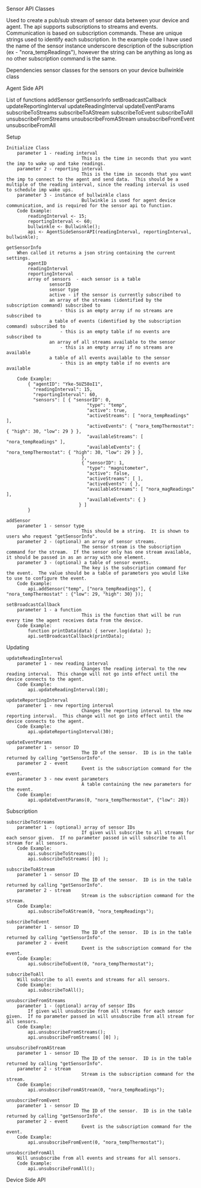 Sensor API Classes

Used to create a pub/sub stream of sensor data between your device and agent.  The api supports subscriptions to streams and events.  Communication is based on subscription commands. These are unique strings used to identify each subscription.   In the example code I have used the name of the sensor instance underscore description of the subscription (ex - "nora_tempReadings"), however the string can be anything as long as no other subscription command is the same.

Dependencies
    sensor classes for the sensors on your device
    bullwinkle class


Agent Side API

List of functions
    addSensor
    getSensorInfo
    setBroadcastCallback
    updateReportingInterval
    updateReadingInterval
    updateEventParams
    subscribeToStreams
    subscribeToAStream
    subscribeToEvent
    subscribeToAll
    unsubscribeFromStreams
    unsubscribeFromAStream
    unsubscribeFromEvent
    unsubscribeFromAll


Setup

    Initialize Class
        parameter 1 - reading interval
                                This is the time in seconds that you want the imp to wake up and take readings.
        parameter 2 - reporting interval
                                This is the time in seconds that you want the imp to connect to the agent and send data.  This should be a multiple of the reading interval, since the reading interval is used to schedule imp wake ups.
        parameter 3 - instance of bullwinkle class
                                Bullwinkle is used for agent device communication, and is required for the sensor api to function.
        Code Example:
            readingInterval <- 15;
            reportingInterval <- 60;
            bullwinkle <- Bullwinkle();
            api <- AgentSideSensorAPI(readingInterval, reportingInterval, bullwinkle);

    getSensorInfo
        When called it returns a json string containing the current settings.
            agentID
            readingInterval
            reportingInterval
            array of sensors  - each sensor is a table
                    sensorID
                    sensor type
                    active - if the sensor is currently subscribed to
                    an array of the streams (identified by the subscription command) subscribed to
                        - this is an empty array if no streams are subscribed to
                    a table of events (identified by the subscription command) subscribed to
                        - this is an empty table if no events are subscribed to
                    an array of all streams available to the sensor
                        - this is an empty array if no streams are available
                    a table of all events available to the sensor
                        - this is an empty table if no events are available

        Code Example:
            { "agentID": "Yke-5UZ58oI1",
              "readingInterval": 15,
              "reportingInterval": 60,
              "sensors": [ { "sensorID": 0,
                                  "type": "temp",
                                  "active": true,
                                  "activeStreams": [ "nora_tempReadings" ],
                                  "activeEvents": { "nora_tempThermostat": { "high": 30, "low": 29 } },
                                  "availableStreams": [ "nora_tempReadings" ],
                                  "availableEvents": { "nora_tempThermostat": { "high": 30, "low": 29 } },
                                },
                                { "sensorID": 1,
                                  "type": "magnitometer",
                                  "active": false,
                                  "activeStreams": [ ],
                                  "activeEvents": { },
                                  "availableStreams": [ "nora_magReadings" ],
                                  "availableEvents": { }
                               } ]
            }

    addSensor
        parameter 1 - sensor type
                                This should be a string.  It is shown to users who request "getSensorInfo".
        parameter 2 - (optional) an array of sensor streams.
                                The sensor stream is the subscription command for the stream.  If the sensor only has one stream available, it should be passed in as an array with one element.
        parameter 3 - (optional) a table of sensor events.
                                The key is the subscription command for the event.  The value should be a table of parameters you would like to use to configure the event.
        Code Example:
            api.addSensor("temp", ["nora_tempReadings"], { "nora_tempThermostat" : {"low": 29, "high": 30} });

    setBroadcastCallback
        parameter 1 - a function
                                This is the function that will be run every time the agent receives data from the device.
        Code Example:
            function printData(data) { server.log(data) };
            api.setBroadcastCallback(printData);


Updating

    updateReadingInterval
        parameter 1 - new reading interval
                                Changes the reading interval to the new reading interval.  This change will not go into effect until the device connects to the agent.
        Code Example:
            api.updateReadingInterval(10);

    updateReportingInterval
        parameter 1 - new reporting interval
                                Changes the reporting interval to the new reporting interval.  This change will not go into effect until the device connects to the agent.
        Code Example:
            api.updateReportingInterval(30);

    updateEventParams
        parameter 1 - sensor ID
                                The ID of the sensor.  ID is in the table returned by calling "getSensorInfo".
        parameter 2 - event
                                Event is the subscription command for the event.
        parameter 3 - new event parameters
                                A table containing the new parameters for the event.
        Code Example:
            api.updateEventParams(0, "nora_tempThermostat", {"low": 28})


Subscription

    subscribeToStreams
        parameter 1 - (optional) array of sensor IDs
                                If given will subscribe to all streams for each sensor given.  If no parameter passed in will subscribe to all stream for all sensors.
        Code Example:
            api.subscribeToStreams();
            api.subscribeToStreams( [0] );

    subscribeToAStream
        parameter 1 - sensor ID
                                The ID of the sensor.  ID is in the table returned by calling "getSensorInfo".
        parameter 2 - stream
                                Stream is the subscription command for the stream.
        Code Example:
            api.subscribeToAStream(0, "nora_tempReadings");

    subscribeToEvent
        parameter 1 - sensor ID
                                The ID of the sensor.  ID is in the table returned by calling "getSensorInfo".
        parameter 2 - event
                                Event is the subscription command for the event.
        Code Example:
            api.subscribeToEvent(0, "nora_tempThermostat");

    subscribeToAll
        Will subscribe to all events and streams for all sensors.
        Code Example:
            api.subscribeToAll();

    unsubscribeFromStreams
        parameter 1 - (optional) array of sensor IDs
            If given will unsubscribe from all streams for each sensor given.  If no parameter passed in will unsubscribe from all stream for all sensors.
        Code Example:
            api.unsubscribeFromStreams();
            api.unsubscribeFromStreams( [0] );

    unsubscribeFromAStream
        parameter 1 - sensor ID
                                The ID of the sensor.  ID is in the table returned by calling "getSensorInfo".
        parameter 2 - stream
                                Stream is the subscription command for the stream.
        Code Example:
            api.unsubscribeFromAStream(0, "nora_tempReadings");

    unsubscribeFromEvent
        parameter 1 - sensor ID
                                The ID of the sensor.  ID is in the table returned by calling "getSensorInfo".
        parameter 2 - event
                                Event is the subscription command for the event.
        Code Example:
            api.unsubscribeFromEvent(0, "nora_tempThermostat");

    unsubscribeFromAll
        Will unsubscribe from all events and streams for all sensors.
        Code Example:
            api.unsubscribeFromAll();


Device Side API
